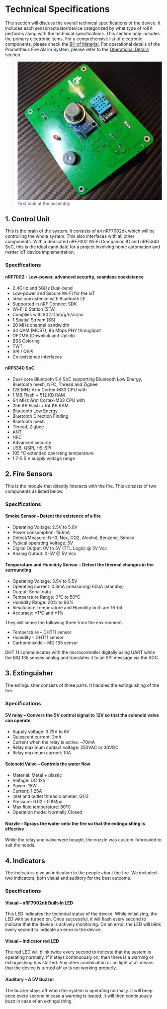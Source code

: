 # Technical Specifications
This section will discuss the overall technical specifications of the device. It includes each sensor/actuator/device categorized by what type of roll it performs along with the technical specifications. This section only includes the primary electronic items. For a comprehensive list of electronic components, please check the [Bill of Material](./Bill_of_Material.md). For operational details of the Prometheus Fire Alarm System, please refer to the [Operational Details](./Operational_Details.md) section.
> ![First look at the assembly](./Figures/Assembly_First_Look.jpeg)
> First look at the assembly

## 1\. Control Unit
This is the brain of the system. It consists of an nRF7002dk which will be controlling the whole system. This also interfaces with all other components. With a dedicated nRF7002 Wi-Fi Companion IC and nRF5340 SoC, this is the ideal candidate for a project involving home automation and matter IoT device implementation.

### Specifications
#### nRF7002 - Low-power, advanced security, seamless coexistence
- 2\.4GHz and 5GHz Dual-band
- Low-power and Secure Wi-Fi for the IoT
- Ideal coexistence with Bluetooth LE
- Supported in nRF Connect SDK
- Wi-Fi 6 Station (STA)
- Complies with 802.11a/b/g/n/ac/ax
- 1 Spatial Stream (SS)
- 20 MHz channel bandwidth
- 64 QAM (MCS7), 86 Mbps PHY throughput
- OFDMA (Downlink and Uplink)
- BSS Coloring
- TWT
- SPI / QSPI
- Co-existence interfaces

#### nRF5340 SoC
- Dual-core Bluetooth 5.4 SoC supporting Bluetooth Low Energy, Bluetooth mesh, NFC, Thread and Zigbee
- 128 MHz Arm Cortex-M33 CPU with
- 1 MB Flash + 512 KB RAM
- 64 MHz Arm Cortex-M33 CPU with
- 256 KB Flash + 64 KB RAM
- Bluetooth Low Energy
- Bluetooth Direction Finding
- Bluetooth mesh
- Thread, Zigbee
- ANT
- NFC
- Advanced security
- USB, QSPI, HS-SPI
- 105 °C extended operating temperature
- 1\.7-5.5 V supply voltage range

## 2\. Fire Sensors
This is the module that directly interacts with the fire. This consists of two components as listed below.

### Specifications
#### Smoke Sensor – Detect the existence of a fire
- Operating Voltage: 2.5V to 5.0V
- Power consumption: 150mA
- Detect/Measure: NH3, Nox, CO2, Alcohol, Benzene, Smoke
- Typical operating Voltage: 5V
- Digital Output: 0V to 5V (TTL Logic) @ 5V Vcc
- Analog Output: 0-5V @ 5V Vcc

#### Temperature and Humidity Sensor – Detect the thermal changes in the surrounding
- Operating Voltage: 3.5V to 5.5V
- Operating current: 0.3mA (measuring) 60uA (standby)
- Output: Serial data
- Temperature Range: 0°C to 50°C
- Humidity Range: 20% to 90%
- Resolution: Temperature and Humidity both are 16-bit
- Accuracy: ±1°C and ±1%

They will sense the following three from the environment.
- Temperature – DHT11 sensor
- Humidity – DHT11 sensor
- Carbondioxide – MQ 135 sensor

DHT 11 communicates with the microcontroller digitally using UART while the MQ 135 senses analog and translates it to an SPI message via the ADC.

## 3\. Extinguisher
The extinguisher consists of three parts. It handles the extinguishing of the fire.

### Specifications
#### 5V relay – Convers the 5V control signal to 12V so that the solenoid valve can operate
- Supply voltage: 3.75V to 6V
- Quiescent current: 2mA
- Current when the relay is active: \~70mA
- Relay maximum contact voltage: 250VAC or 30VDC
- Relay maximum current: 10A

#### Solenoid Valve – Controls the water flow
- Material: Metal + plastic
- Voltage: DC 12V
- Power: 15W
- Current: 1.25A
- Inlet and outlet thread diameter: G1/2
- Pressure: 0.02 - 0.8Mpa
- Max fluid temperature: 80°C
- Operation mode: Normally Closed

#### Nozzle – Sprays the water onto the fire so that the extinguishing is effective
While the relay and valve were bought, the nozzle was custom-fabricated to suit the needs.

## 4\. Indicators
The indicators give an indication to the people about the fire. We included two indicators, both visual and auditory for the best outcome.

### Specifications
#### Visual – nRF7002dk Built-In LED
This LED indicates the technical status of the device. While initializing, the LED with be turned on. Once successful, it will flash every second to indicate that the device is actively monitoring. On an error, the LED will blink every second to indicate an error in the device.

#### Visual – Indicator red LED
The red LED will blink twice every second to indicate that the system is operating normally. If it stays continuously on, then there is a warning or extinguishing has started. Any other combination or no light at all means that the device is turned off or is not working properly.

#### Auditory – A 5V Buzzer
The buzzer stays off when the system is operating normally. It will beep once every second in case a warning is issued. It will then continuously buzz in case of an extinguishing.
